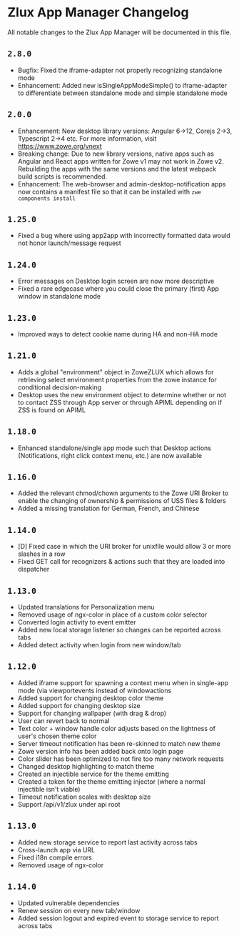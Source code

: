 # Zlux App Manager Changelog

All notable changes to the Zlux App Manager will be documented in this file.

## `2.8.0`
- Bugfix: Fixed the iframe-adapter not properly recognizing standalone mode
- Enhancement: Added new isSingleAppModeSimple() to iframe-adapter to differentiate between standalone mode and simple standalone mode

## `2.0.0`

- Enhancement: New desktop library versions: Angular 6->12, Corejs 2->3, Typescript 2->4 etc. For more information, visit https://www.zowe.org/vnext
- Breaking change: Due to new library versions, native apps such as Angular and React apps written for Zowe v1 may not work in Zowe v2. Rebuilding the apps with the same versions and the latest webpack build scripts is recommended.
- Enhancement: The web-browser and admin-desktop-notification apps now contains a manifest file so that it can be installed with `zwe components install`

## `1.25.0`

- Fixed a bug where using app2app with incorrectly formatted data would not honor launch/message request

## `1.24.0`

- Error messages on Desktop login screen are now more descriptive
- Fixed a rare edgecase where you could close the primary (first) App window in standalone mode

## `1.23.0`

- Improved ways to detect cookie name during HA and non-HA mode

## `1.21.0`

- Adds a global "environment" object in ZoweZLUX which allows for retrieving select environment properties from the zowe instance for conditional decision-making
- Desktop uses the new environment object to determine whether or not to contact ZSS through App server or through APIML depending on if ZSS is found on APIML

## `1.18.0`

- Enhanced standalone/single app mode such that Desktop actions (Notifications, right click context menu, etc.) are now available

## `1.16.0`

- Added the relevant chmod/chown arguments to the Zowe URI Broker to enable the changing of ownership & permissions of USS files & folders
- Added a missing translation for German, French, and Chinese

## `1.14.0`

- [D] Fixed case in which the URI broker for unixfile would allow 3 or more slashes in a row
- Fixed GET call for recognizers & actions such that they are loaded into dispatcher

## `1.13.0`

- Updated translations for Personalization menu
- Removed usage of ngx-color in place of a custom color selector
- Converted login activity to event emitter
- Added new local storage listener so changes can be reported across tabs
- Added detect activity when login from new window/tab

## `1.12.0`

- Added iframe support for spawning a context menu when in single-app mode (via viewportevents instead of windowactions
- Added support for changing desktop color theme
- Added support for changing desktop size
- Support for changing wallpaper (with drag & drop)
- User can revert back to normal
- Text color + window handle color adjusts based on the lightness of user's chosen theme color
- Server timeout notification has been re-skinned to match new theme
- Zowe version info has been added back onto login page
- Color slider has been optimized to not fire too many network requests
- Changed desktop highlighting to match theme
- Created an injectible service for the theme emitting
- Created a token for the theme emitting injector (where a normal injectible isn't viable)
- Timeout notification scales with desktop size
- Support /api/v1/zlux under api root


## `1.13.0`
- Added new storage service to report last activity across tabs
- Cross-launch app via URL
- Fixed i18n compile errors
- Removed usage of ngx-color

## `1.14.0`
- Updated vulnerable dependencies
- Renew session on every new tab/window
- Added session logout and expired event to storage service to report across tabs
